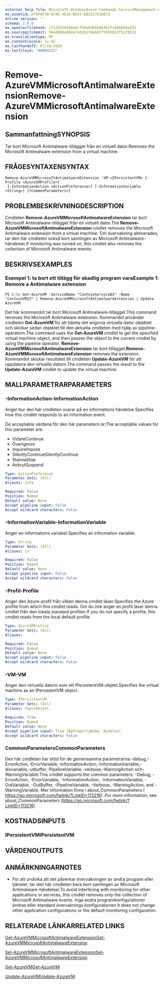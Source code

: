 ```yaml
---
external help file: Microsoft.WindowsAzure.Commands.ServiceManagement.dll-Help.xml
ms.assetid: D74F8F39-DC9E-4E1A-B015-EB2517E36EC9
online version: ''
schema: 2.0.0
ms.openlocfilehash: cf126539490a4cfb0a8db56b63b1fc650b04a531
ms.sourcegitcommit: 56ed085a868afa8263f8eb0f755b5822f5c29532
ms.translationtype: MT
ms.contentlocale: sv-SE
ms.lasthandoff: 07/18/2020
ms.locfileid: "94093222"
---
```

# <span data-ttu-id="9101a-101">Remove-AzureVMMicrosoftAntimalwareExtension</span><span class="sxs-lookup"><span data-stu-id="9101a-101">Remove-AzureVMMicrosoftAntimalwareExtension</span></span>

## <span data-ttu-id="9101a-102">Sammanfattning</span><span class="sxs-lookup"><span data-stu-id="9101a-102">SYNOPSIS</span></span>
<span data-ttu-id="9101a-103">Tar bort Microsoft Antimalware-tillägget från en virtuell dator.</span><span class="sxs-lookup"><span data-stu-id="9101a-103">Removes the Microsoft Antimalware extension from a virtual machine.</span></span>

## <span data-ttu-id="9101a-104">FRÅGESYNTAXEN</span><span class="sxs-lookup"><span data-stu-id="9101a-104">SYNTAX</span></span>

```
Remove-AzureVMMicrosoftAntimalwareExtension -VM <IPersistentVM> [-Profile <AzureSMProfile>]
 [-InformationAction <ActionPreference>] [-InformationVariable <String>] [<CommonParameters>]
```

## <span data-ttu-id="9101a-105">PROBLEMBESKRIVNING</span><span class="sxs-lookup"><span data-stu-id="9101a-105">DESCRIPTION</span></span>
<span data-ttu-id="9101a-106">Cmdleten **Remove-AzureVMMicrosoftAntimalwareExtension** tar bort Microsoft Antimalware-tillägget från en virtuell dator.</span><span class="sxs-lookup"><span data-stu-id="9101a-106">The **Remove-AzureVMMicrosoftAntimalwareExtension** cmdlet removes the Microsoft Antimalware extension from a virtual machine.</span></span>
<span data-ttu-id="9101a-107">Om övervakning aktiverades, tar den här cmdleten också bort samlingen av Microsoft Antimalware-händelser.</span><span class="sxs-lookup"><span data-stu-id="9101a-107">If monitoring was turned on, this cmdlet also removes the collection of Microsoft Antimalware events.</span></span>

## <span data-ttu-id="9101a-108">BESKRIVS</span><span class="sxs-lookup"><span data-stu-id="9101a-108">EXAMPLES</span></span>

### <span data-ttu-id="9101a-109">Exempel 1: ta bort ett tillägg för skadlig program vara</span><span class="sxs-lookup"><span data-stu-id="9101a-109">Example 1: Remove a Antimalware extension</span></span>
```
PS C:\> Get-AzureVM -ServiceName "ContosoService03" -Name "ContosoVM22" | Remove-AzureVMMicrosoftAntimalwareExtension | Update-AzureVM
```

<span data-ttu-id="9101a-110">Det här kommandot tar bort Microsoft Antimalware-tillägget.</span><span class="sxs-lookup"><span data-stu-id="9101a-110">This command removes the Microsoft Antimalware extension.</span></span>
<span data-ttu-id="9101a-111">Kommandot använder cmdleten **Get-AzureVM** för att hämta det angivna virtuella dator objektet och skickar sedan objektet till den aktuella cmdleten med hjälp av pipeline-operatorn.</span><span class="sxs-lookup"><span data-stu-id="9101a-111">The command uses the **Get-AzureVM** cmdlet to get the specified virtual machine object, and then passes the object to the current cmdlet by using the pipeline operator.</span></span>
<span data-ttu-id="9101a-112">**Remove-AzureVMMicrosoftAntimalwareExtension** tar bort tillägget.</span><span class="sxs-lookup"><span data-stu-id="9101a-112">**Remove-AzureVMMicrosoftAntimalwareExtension** removes the extension.</span></span>
<span data-ttu-id="9101a-113">Kommandot skickar resultatet till cmdleten **Update-AzureVM** för att uppdatera den virtuella datorn.</span><span class="sxs-lookup"><span data-stu-id="9101a-113">The command passes the result to the **Update-AzureVM** cmdlet to update the virtual machine.</span></span>

## <span data-ttu-id="9101a-114">MALLPARAMETRAR</span><span class="sxs-lookup"><span data-stu-id="9101a-114">PARAMETERS</span></span>

### <span data-ttu-id="9101a-115">-InformationAction</span><span class="sxs-lookup"><span data-stu-id="9101a-115">-InformationAction</span></span>
<span data-ttu-id="9101a-116">Anger hur den här cmdleten svarar på en informations händelse.</span><span class="sxs-lookup"><span data-stu-id="9101a-116">Specifies how this cmdlet responds to an information event.</span></span>

<span data-ttu-id="9101a-117">De acceptabla värdena för den här parametern är:</span><span class="sxs-lookup"><span data-stu-id="9101a-117">The acceptable values for this parameter are:</span></span>

- <span data-ttu-id="9101a-118">Vidare</span><span class="sxs-lookup"><span data-stu-id="9101a-118">Continue</span></span>
- <span data-ttu-id="9101a-119">Över</span><span class="sxs-lookup"><span data-stu-id="9101a-119">Ignore</span></span>
- <span data-ttu-id="9101a-120">Inquire</span><span class="sxs-lookup"><span data-stu-id="9101a-120">Inquire</span></span>
- <span data-ttu-id="9101a-121">SilentlyContinue</span><span class="sxs-lookup"><span data-stu-id="9101a-121">SilentlyContinue</span></span>
- <span data-ttu-id="9101a-122">Stanna</span><span class="sxs-lookup"><span data-stu-id="9101a-122">Stop</span></span>
- <span data-ttu-id="9101a-123">Avbryt</span><span class="sxs-lookup"><span data-stu-id="9101a-123">Suspend</span></span>

```yaml
Type: ActionPreference
Parameter Sets: (All)
Aliases: infa

Required: False
Position: Named
Default value: None
Accept pipeline input: False
Accept wildcard characters: False
```

### <span data-ttu-id="9101a-124">-InformationVariable</span><span class="sxs-lookup"><span data-stu-id="9101a-124">-InformationVariable</span></span>
<span data-ttu-id="9101a-125">Anger en informations variabel.</span><span class="sxs-lookup"><span data-stu-id="9101a-125">Specifies an information variable.</span></span>

```yaml
Type: String
Parameter Sets: (All)
Aliases: iv

Required: False
Position: Named
Default value: None
Accept pipeline input: False
Accept wildcard characters: False
```

### <span data-ttu-id="9101a-126">-Profil</span><span class="sxs-lookup"><span data-stu-id="9101a-126">-Profile</span></span>
<span data-ttu-id="9101a-127">Anger den Azure-profil från vilken denna cmdlet läser.</span><span class="sxs-lookup"><span data-stu-id="9101a-127">Specifies the Azure profile from which this cmdlet reads.</span></span>
<span data-ttu-id="9101a-128">Om du inte anger en profil läser denna cmdlet från den lokala standard profilen.</span><span class="sxs-lookup"><span data-stu-id="9101a-128">If you do not specify a profile, this cmdlet reads from the local default profile.</span></span>

```yaml
Type: AzureSMProfile
Parameter Sets: (All)
Aliases: 

Required: False
Position: Named
Default value: None
Accept pipeline input: False
Accept wildcard characters: False
```

### <span data-ttu-id="9101a-129">-VM</span><span class="sxs-lookup"><span data-stu-id="9101a-129">-VM</span></span>
<span data-ttu-id="9101a-130">Anger den virtuella datorn som ett IPersistentVM-objekt.</span><span class="sxs-lookup"><span data-stu-id="9101a-130">Specifies the virtual machine as an IPersistentVM object.</span></span>

```yaml
Type: IPersistentVM
Parameter Sets: (All)
Aliases: InputObject

Required: True
Position: Named
Default value: None
Accept pipeline input: True (ByPropertyName, ByValue)
Accept wildcard characters: False
```

### <span data-ttu-id="9101a-131">CommonParameters</span><span class="sxs-lookup"><span data-stu-id="9101a-131">CommonParameters</span></span>
<span data-ttu-id="9101a-132">Den här cmdleten har stöd för de gemensamma parametrarna:-debug,-ErrorAction,-ErrorVariable,-InformationAction,-InformationVariable,-disvariable,-utbuffer,-PipelineVariable,-verbose,-WarningAction och-WarningVariable.</span><span class="sxs-lookup"><span data-stu-id="9101a-132">This cmdlet supports the common parameters: -Debug, -ErrorAction, -ErrorVariable, -InformationAction, -InformationVariable, -OutVariable, -OutBuffer, -PipelineVariable, -Verbose, -WarningAction, and -WarningVariable.</span></span> <span data-ttu-id="9101a-133">Mer information finns i about_CommonParameters ( https://go.microsoft.com/fwlink/?LinkID=113216) .</span><span class="sxs-lookup"><span data-stu-id="9101a-133">For more information, see about_CommonParameters (https://go.microsoft.com/fwlink/?LinkID=113216).</span></span>

## <span data-ttu-id="9101a-134">KOSTNADS</span><span class="sxs-lookup"><span data-stu-id="9101a-134">INPUTS</span></span>

### <span data-ttu-id="9101a-135">IPersistentVM</span><span class="sxs-lookup"><span data-stu-id="9101a-135">IPersistentVM</span></span>

## <span data-ttu-id="9101a-136">VÄRDEN</span><span class="sxs-lookup"><span data-stu-id="9101a-136">OUTPUTS</span></span>

## <span data-ttu-id="9101a-137">ANMÄRKNINGAR</span><span class="sxs-lookup"><span data-stu-id="9101a-137">NOTES</span></span>
* <span data-ttu-id="9101a-138">För att undvika att det påverkar övervakningen av andra program eller tjänster, tar den här cmdleten bara bort samlingen av Microsoft Antimalware-händelser.</span><span class="sxs-lookup"><span data-stu-id="9101a-138">To avoid interfering with monitoring for other applications or services, this cmdlet removes only the collection of Microsoft Antimalware events.</span></span> <span data-ttu-id="9101a-139">Inga andra programkonfigurationer ändras eller standard övervaknings konfigurationen.</span><span class="sxs-lookup"><span data-stu-id="9101a-139">It does not change other application configurations or the default monitoring configuration.</span></span>

## <span data-ttu-id="9101a-140">RELATERADE LÄNKAR</span><span class="sxs-lookup"><span data-stu-id="9101a-140">RELATED LINKS</span></span>

[<span data-ttu-id="9101a-141">Get-AzureVMMicrosoftAntimalwareExtension</span><span class="sxs-lookup"><span data-stu-id="9101a-141">Get-AzureVMMicrosoftAntimalwareExtension</span></span>](./Get-AzureVMMicrosoftAntimalwareExtension.md)

[<span data-ttu-id="9101a-142">Set-AzureVMMicrosoftAntimalwareExtension</span><span class="sxs-lookup"><span data-stu-id="9101a-142">Set-AzureVMMicrosoftAntimalwareExtension</span></span>](./Set-AzureVMMicrosoftAntimalwareExtension.md)

[<span data-ttu-id="9101a-143">Get-AzureVM</span><span class="sxs-lookup"><span data-stu-id="9101a-143">Get-AzureVM</span></span>](./Get-AzureVM.md)

[<span data-ttu-id="9101a-144">Update-AzureVM</span><span class="sxs-lookup"><span data-stu-id="9101a-144">Update-AzureVM</span></span>](./Update-AzureVM.md)


